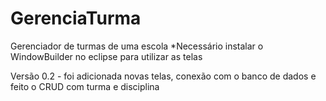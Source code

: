 # GerenciaTurma
Gerenciador de turmas de uma escola
*Necessário instalar o WindowBuilder no eclipse para utilizar as telas

Versão 0.2 - foi adicionada novas telas, conexão com o banco de dados e feito o CRUD com turma e disciplina
